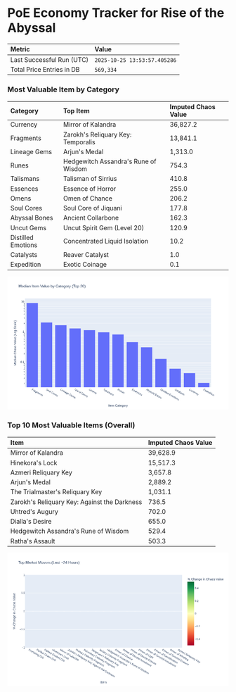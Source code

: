 # PoE Economy Tracker for Rise of the Abyssal

<!-- START_MAINTENANCE -->
| Metric | Value |
|:---|:---|
| Last Successful Run (UTC) | `2025-10-25 13:53:57.405286` |
| Total Price Entries in DB | `569,334` |

<!-- END_MAINTENANCE -->

<!-- START_DATAFRAME_DEBUG -->
<!-- END_DATAFRAME_DEBUG -->

<!-- START_CATEGORY_ANALYSIS -->
### Most Valuable Item by Category
| Category | Top Item | Imputed Chaos Value |
| :--- | :--- | :--- |
| Currency | Mirror of Kalandra | 36,827.2 |
| Fragments | Zarokh's Reliquary Key: Temporalis | 13,841.1 |
| Lineage Gems | Arjun's Medal | 1,313.0 |
| Runes | Hedgewitch Assandra's Rune of Wisdom | 754.3 |
| Talismans | Talisman of Sirrius | 410.8 |
| Essences | Essence of Horror | 255.0 |
| Omens | Omen of Chance | 206.2 |
| Soul Cores | Soul Core of Jiquani | 177.8 |
| Abyssal Bones | Ancient Collarbone | 162.3 |
| Uncut Gems | Uncut Spirit Gem (Level 20) | 120.9 |
| Distilled Emotions | Concentrated Liquid Isolation | 10.2 |
| Catalysts | Reaver Catalyst | 1.0 |
| Expedition | Exotic Coinage | 0.1 |


![Category Analysis Chart](charts/category_analysis.png)
<!-- END_ANALYSIS -->

<!-- START_ANALYSIS -->
### Top 10 Most Valuable Items (Overall)
| Item | Imputed Chaos Value |
| :--- | :--- |
| Mirror of Kalandra | 39,628.9 |
| Hinekora's Lock | 15,517.3 |
| Azmeri Reliquary Key | 3,657.8 |
| Arjun's Medal | 2,889.2 |
| The Trialmaster's Reliquary Key | 1,031.1 |
| Zarokh's Reliquary Key: Against the Darkness | 736.5 |
| Uhtred's Augury | 702.0 |
| Dialla's Desire | 655.0 |
| Hedgewitch Assandra's Rune of Wisdom | 529.4 |
| Ratha's Assault | 503.3 |


![Market Movers Chart](charts/market_movers.png)
<!-- END_ANALYSIS -->
